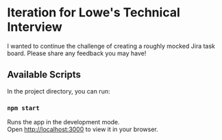 # Iteration for Lowe's Technical Interview

I wanted to continue the challenge of creating a roughly mocked Jira task board. Please share any feedback you may have!

## Available Scripts

In the project directory, you can run:

### `npm start`

Runs the app in the development mode.\
Open [http://localhost:3000](http://localhost:3000) to view it in your browser.